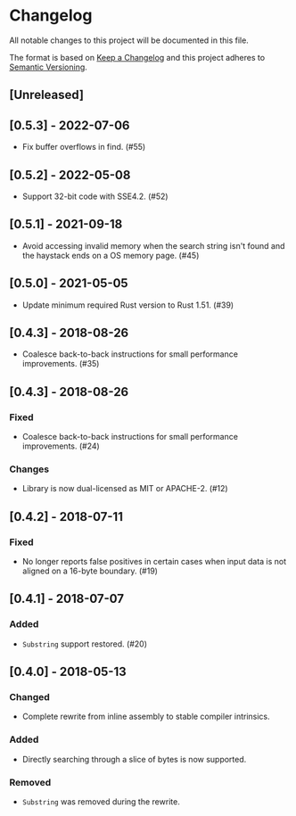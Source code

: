 # Changelog

All notable changes to this project will be documented in this file.

The format is based on [Keep a Changelog][] and this project adheres
to [Semantic Versioning][].

[Keep a Changelog]: https://keepachangelog.com/en/1.0.0/
[Semantic Versioning]: https://semver.org/spec/v2.0.0.html

## [Unreleased]

## [0.5.3] - 2022-07-06

- Fix buffer overflows in find. (#55)

## [0.5.2] - 2022-05-08

- Support 32-bit code with SSE4.2. (#52)

## [0.5.1] - 2021-09-18

- Avoid accessing invalid memory when the search string isn't found
  and the haystack ends on a OS memory page. (#45)

## [0.5.0] - 2021-05-05

- Update minimum required Rust version to Rust 1.51. (#39)

## [0.4.3] - 2018-08-26

- Coalesce back-to-back instructions for small performance
  improvements. (#35)

## [0.4.3] - 2018-08-26

### Fixed

- Coalesce back-to-back instructions for small performance
  improvements. (#24)

### Changes

 - Library is now dual-licensed as MIT or APACHE-2. (#12)

## [0.4.2] - 2018-07-11

### Fixed

- No longer reports false positives in certain cases when input data
  is not aligned on a 16-byte boundary. (#19)

## [0.4.1] - 2018-07-07

### Added

- `Substring` support restored. (#20)

## [0.4.0] - 2018-05-13

### Changed

- Complete rewrite from inline assembly to stable compiler intrinsics.

### Added

- Directly searching through a slice of bytes is now supported.

### Removed

- `Substring` was removed during the rewrite.
